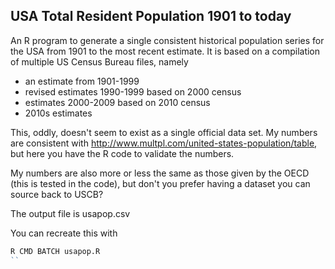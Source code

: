 USA Total Resident Population 1901 to today
-------------------------------------------

An R program to generate a single consistent historical population series for the USA from 1901 to the most recent estimate. It is based on a compilation of multiple US Census Bureau files, namely
- an estimate from 1901-1999
- revised estimates 1990-1999 based on 2000 census
- estimates 2000-2009 based on 2010 census
- 2010s estimates

This, oddly, doesn't seem to exist as a single official data set. My numbers are consistent with http://www.multpl.com/united-states-population/table, but here you have the R code to validate the numbers.

My numbers are also more or less the same as those given by the OECD (this is tested in the code), but don't you prefer having a dataset you can source back to USCB?

The output file is usapop.csv

You can recreate this with
```R
R CMD BATCH usapop.R
``